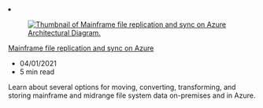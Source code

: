 <!-- This file is automatically generated by build/architectures/build_index.py. Any updates will be lost. -->

<!-- markdownlint-disable MD033 -->

<li class="grid-item item-column" data-categories="migration">
<article class="card">
    <div class="card-header has-margin-bottom-none" aria-hidden="true">
        <figure class="image diagram has-height-175 has-overflow-hidden level">
            <a href="/azure/architecture/solution-ideas/articles/mainframe-azure-file-replication"><img src="/azure/architecture/browse/thumbs/mainframe-azure-file-replication.png" class="diagram" alt="Thumbnail of Mainframe file replication and sync on Azure Architectural Diagram." data-linktype="relative-path"></a>
        </figure>
    </div>
    <div class="card-content">
        <a class="card-content-title has-margin-top-none" href="/azure/architecture/solution-ideas/articles/mainframe-azure-file-replication">
            <p>Mainframe file replication and sync on Azure</p>
        </a>
        <ul class="card-content-metadata">
            <li>04/01/2021</li>
            <li>5 min read</li>
        </ul>
        <p class="card-content-description">Learn about several options for moving, converting, transforming, and storing mainframe and midrange file system data on-premises and in Azure.</p>
        <div class="bottom-to-top-fade is-hidden-mobile"></div>
    </div>
</article>
</li>
